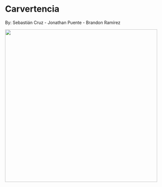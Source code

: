 # Carvertencia
By: Sebastián Cruz - Jonathan Puente - Brandon Ramírez

[<img src="https://i.postimg.cc/SxPsXrcn/Dise-o-sin-t-tulo.png" width="500"/>](https://postimg.cc/gxvdQ3Sp)




